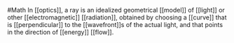 #Math 
In [[optics]], a ray is an idealized geometrical [[model]] of [[light]] or other [[electromagnetic]] [[radiation]], obtained by choosing a [[curve]] that is [[perpendicular]] to the [[wavefront]]s of the actual light, and that points in the direction of [[energy]] [[flow]].